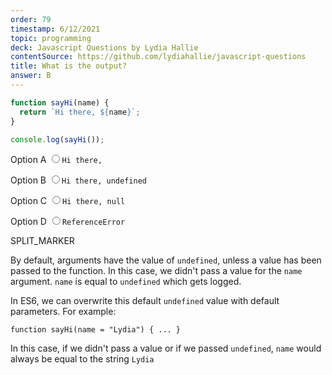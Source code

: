 ```yaml
---
order: 79
timestamp: 6/12/2021
topic: programming
deck: Javascript Questions by Lydia Hallie
contentSource: https://github.com/lydiahallie/javascript-questions
title: What is the output?
answer: B
---
```


  

```javascript
function sayHi(name) {
  return `Hi there, ${name}`;
}

console.log(sayHi());
```


<label for="option-A">Option A</label>
<input type="radio" name="answer-option" id="option-A" value="A">`Hi there,`</input>
    

<label for="option-B">Option B</label>
<input type="radio" name="answer-option" id="option-B" value="B">`Hi there, undefined`</input>
    

<label for="option-C">Option C</label>
<input type="radio" name="answer-option" id="option-C" value="C">`Hi there, null`</input>
    

<label for="option-D">Option D</label>
<input type="radio" name="answer-option" id="option-D" value="D">`ReferenceError`</input>
    




SPLIT_MARKER

By default, arguments have the value of `undefined`, unless a value has been passed to the function. In this case, we didn't pass a value for the `name` argument. `name` is equal to `undefined` which gets logged.

In ES6, we can overwrite this default `undefined` value with default parameters. For example:

`function sayHi(name = "Lydia") { ... }`

In this case, if we didn't pass a value or if we passed `undefined`, `name` would always be equal to the string `Lydia`



